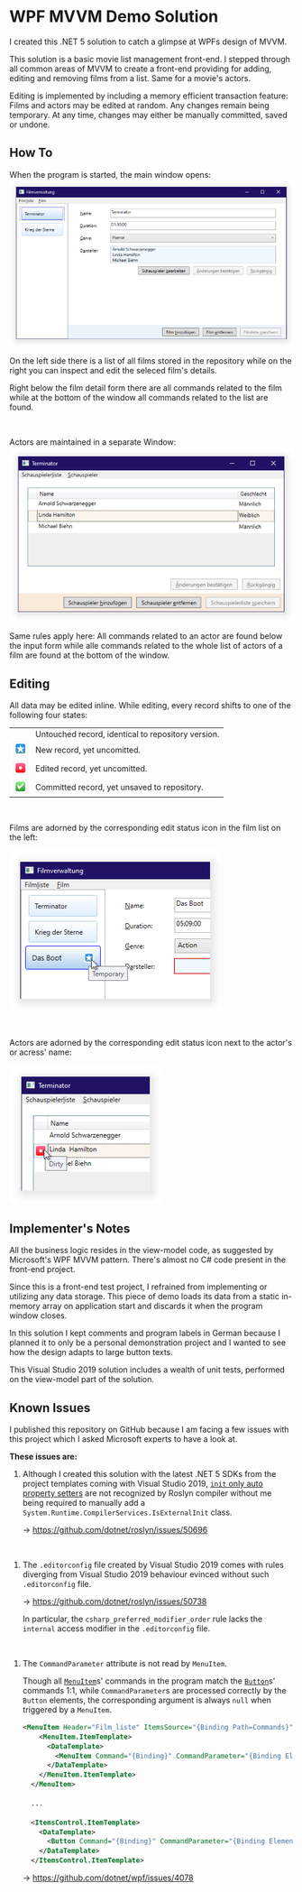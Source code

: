 # WPF MVVM Demo Solution

I created this .NET 5 solution to catch a glimpse at WPFs design of MVVM.

This solution is a basic movie list management front-end. I stepped through all common areas of MVVM to create
a front-end providing for adding, editing and removing films from a list. Same for a movie's actors.

Editing is implemented by including a memory efficient transaction feature:
Films and actors may be edited at random. Any changes remain being temporary. At any time, changes
may either be manually committed, saved or undone.

## How To

When the program is started, the main window opens:
![Main Window](.docs/MainWindow.png)

On the left side there is a list of all films stored in the repository while on the right you can inspect and edit the seleced film's details.

Right below the film detail form there are all commands related to the film while at the bottom of the window all commands related to the list are found.

<br/>

Actors are maintained in a separate Window:
![Actor Window](.docs/ActorsWindow.png)

Same rules apply here: All commands related to an actor are found below the input form while alle commands related to the whole list of actors of a film are found at the bottom of the window.


## Editing

All data may be edited inline. While editing, every record shifts to one of the following four states:

|||
|-|-|
| | Untouched record, identical to repository version. |
| ![New](.docs/new.png) | New record, yet uncomitted. |
| ![Dirty](.docs/dirty.png) | Edited record, yet uncomitted. |
| ![Committed](.docs/committed.png) | Committed record, yet unsaved to repository. |

<br/>

Films are adorned by the corresponding edit status icon in the film list on the left:

![](.docs/FilmAdded.png)

<br/>

Actors are adorned by the corresponding edit status icon next to the actor's or acress' name:

![Actor Edited](.docs/ActorEdited.png)

## Implementer's Notes

All the business logic resides in the view-model code, as suggested by Microsoft's WPF MVVM pattern. There's almost no C# code present in the front-end project.

Since this is a front-end test project, I refrained from implementing or utilizing any data storage. This piece
of demo loads its data from a static in-memory array on application start and discards it when the program
window closes.

In this solution I kept comments and program labels in German because I planned it to only be a personal demonstration project and I wanted to see how the design adapts to large button texts.

This Visual Studio 2019 solution includes a wealth of unit tests, performed on the view-model part of the solution.

## Known Issues

I published this repository on GitHub because I am facing a few issues with this project which I asked Microsoft experts to have a look at.

**These issues are:**

1. Although I created this solution with the latest .NET 5 SDKs from the project templates coming with Visual Studio 2019, [`init` only auto property setters](https://docs.microsoft.com/dotnet/csharp/whats-new/csharp-9#init-only-setters) are not recognized by Roslyn compiler without me being required to manually add a `System.Runtime.CompilerServices.IsExternalInit` class.

   → https://github.com/dotnet/roslyn/issues/50696

<br/>

1. The `.editorconfig` file created by Visual Studio 2019 comes with rules diverging from Visual Studio 2019 behaviour evinced without such `.editorconfig` file.

   → https://github.com/dotnet/roslyn/issues/50738

   In particular, the `csharp_preferred_modifier_order` rule lacks the `internal` access modifier in the `.editorconfig` file.

<br/>

1. The `CommandParameter` attribute is not read by `MenuItem`.

   Though all [`MenuItem`](https://docs.microsoft.com/dotnet/api/system.windows.controls.menuitem)s' commands in the program match the [`Button`](https://docs.microsoft.com/dotnet/api/system.windows.controls.button)s' commands 1:1, while `CommandParameter`s are processed correctly by the `Button` elements, the corresponding argument is always `null` when triggered by a `MenuItem`.

   ```xml
   <MenuItem Header="Film_liste" ItemsSource="{Binding Path=Commands}">
       <MenuItem.ItemTemplate>
         <DataTemplate>
           <MenuItem Command="{Binding}" CommandParameter="{Binding ElementName=Filmliste, Path=SelectedItem}" Header="{Binding Path=Text}" />
         </DataTemplate>
       </MenuItem.ItemTemplate>
     </MenuItem>

     ...

     <ItemsControl.ItemTemplate>
       <DataTemplate>
         <Button Command="{Binding}" CommandParameter="{Binding ElementName=Filmliste, Path=SelectedItem}" Content="{Binding Path=Text}" Margin="5" Padding="10 3"></Button>
       </DataTemplate>
     </ItemsControl.ItemTemplate>
   ```

   → https://github.com/dotnet/wpf/issues/4078